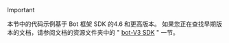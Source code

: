 > [!Important]
> 本节中的代码示例基于 Bot 框架 SDK 的4.6 和更高版本。 如果您正在查找早期版本的文档，请参阅文档的资源文件夹中的 " [bot-V3 SDK](~/resources/bot-v3/bots-overview.md) " 一节。
